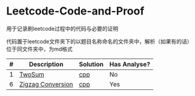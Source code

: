# Leetcode-Code-and-Proof
用于记录刷leetcode过程中的代码与必要的证明

代码置于leetcode文件夹下的以题目名称命名的文件夹中，解析（如果有的话）位于同文件夹中，为md格式

|#|Description|Solution|Has Analyse?|
|--|-----------|--------|----------|
|1|[TwoSum](https://leetcode.com/problems/two-sum/)|[cpp](https://github.com/chAngeZhaoZhanBo/Leetcode-Code-and-Proof/tree/master/leetcode/Two%20Sum)|No|
|6|[Zigzag Conversion](https://leetcode.com/problems/zigzag-conversion/)|[cpp](https://github.com/chAngeZhaoZhanBo/Leetcode-Code-and-Proof/tree/master/leetcode/ZigZag%20Conversion)|Yes|
